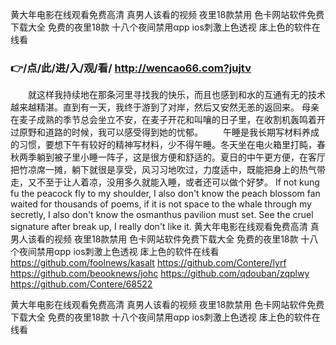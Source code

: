 
黄大年电影在线观看免费高清 真男人该看的视频 夜里18款禁用 色卡网站软件免费下载大全 免费的夜里18款 十八个夜间禁用αpp ios刺激上色透视 㡷上色的软件在线看 




### 👉/点/此/进/入/观/看/ http://wencao66.com?jujtv




　　就这样我持续地在那条河里寻找我的快乐，而且也感到和水的互通有无的技术越来越精湛。直到有一天，我终于游到了对岸，然后又安然无恙的返回来。
母亲在麦子成熟的季节总会坐立不安，在麦子开花和叫嚷的日子里，在收割机轰鸣着开过原野和道路的时候，我可以感受得到她的忧郁。
　　午睡是我长期写材料养成的习惯，要想下午有较好的精神写材料，少不得午睡。冬天坐在电火箱里打盹，春秋两季躺到被子里小睡一阵子，这是很方便和舒适的。夏日的中午更方便，在客厅把竹凉席一摊，躺下就很是享受，风习习地吹过，力度适中，既能把身上的热气带走，又不至于让人着凉，没用多久就能入睡，或者还可以做个好梦。
If not kung fu the peacock fly to my shoulder, I also don't know the peach blossom fan waited for thousands of poems, if it is not space to the whale through my secretly, I also don't know the osmanthus pavilion must set.
See the cruel signature after break up, I really don't like it.
黄大年电影在线观看免费高清 真男人该看的视频 夜里18款禁用 色卡网站软件免费下载大全 免费的夜里18款 十八个夜间禁用αpp ios刺激上色透视 㡷上色的软件在线看  https://github.com/foolnews/kasalt
https://github.com/Contere/lyrf
https://github.com/beooknews/johc
https://github.com/qdouban/zqplwy
https://github.com/Contere/68522





黄大年电影在线观看免费高清 真男人该看的视频 夜里18款禁用 色卡网站软件免费下载大全 免费的夜里18款 十八个夜间禁用αpp ios刺激上色透视 㡷上色的软件在线看 
